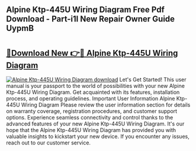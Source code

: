 ## Alpine Ktp-445U Wiring Diagram Free Pdf Download - Part-i1l New Repair Owner Guide UypmB

# <h2><a href="http://dfk2xl6.blite.top/?on=Alpine+Ktp-445U+Wiring+Diagram">🔗Download New 👉🔴 Alpine Ktp-445U Wiring Diagram</a></h2>

[![Alpine Ktp-445U Wiring Diagram download](https://i.imgur.com/lujVjoI.png)](http://dfk2xl6.blite.top/?on=Alpine+Ktp-445U+Wiring+Diagram)
Let's Get Started! This user manual is your passport to the world of possibilities with your new Alpine Ktp-445U Wiring Diagram. Get acquainted with its features, installation process, and operating guidelines. Important User Information Alpine Ktp-445U Wiring Diagram Please review the user information section for details on warranty coverage, registration procedures, and customer support options. Experience seamless connectivity and control thanks to the advanced features of your new Alpine Ktp-445U Wiring Diagram. It's our hope that the Alpine Ktp-445U Wiring Diagram has provided you with valuable insights to kickstart your new device. If you encounter any issues, reach out to our customer service.
